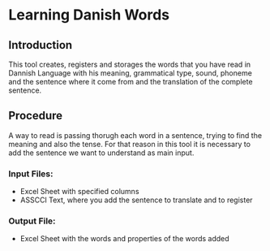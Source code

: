 # Learning Danish Words
## Introduction

This tool creates, registers and storages the words that you have read in Dannish Language with his meaning, grammatical type, sound, phoneme and the sentence where it come from and the translation of the complete sentence. 

## Procedure

A way to read is passing thorugh each word in a sentence, trying to find the meaning and also the tense.
For that reason in this tool it is necessary to add the sentence we want to understand as main input.

### Input Files:

- Excel Sheet with specified columns
- ASSCCI Text, where you add the sentence to translate and to register

### Output File:
- Excel Sheet with the words  and properties of the words added
